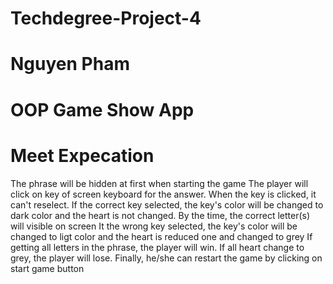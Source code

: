 # Techdegree-Project-4
# Nguyen Pham
# OOP Game Show App

# Meet Expecation

The phrase will be hidden at first when starting the game
The player will click on key of screen keyboard for the answer.
When the key is clicked, it can't reselect.
If the correct key selected, the key's color will be changed to dark color and the heart is not changed. By the time, the correct letter(s) will visible on screen
It the wrong key selected, the key's color will be changed to ligt color and the heart is reduced one and changed to grey
If getting all letters in the phrase, the player will win.
If all heart change to grey, the player will lose.
Finally, he/she can restart the game by clicking on start game button
